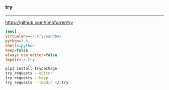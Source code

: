 ### try
---
https://github.com/timofurrer/try

```ini
[env]
virtualenv=~/.try/sandbox
python=3.5
shell=ipython
keep=false
always_use_editor=false
tmpdir=~/.try
```

```sh
pip3 install trypackage
try requests --editor
try requests --keep
try requests --tmpdir ~/.try
```

```
```


